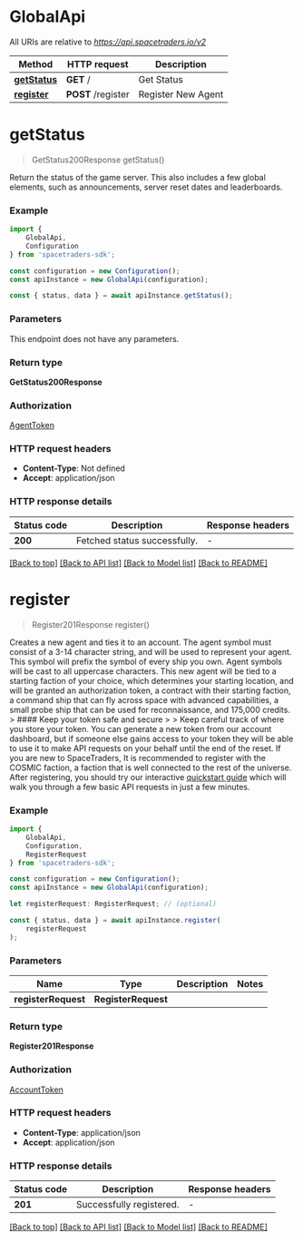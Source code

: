 # GlobalApi

All URIs are relative to *https://api.spacetraders.io/v2*

|Method | HTTP request | Description|
|------------- | ------------- | -------------|
|[**getStatus**](#getstatus) | **GET** / | Get Status|
|[**register**](#register) | **POST** /register | Register New Agent|

# **getStatus**
> GetStatus200Response getStatus()

Return the status of the game server. This also includes a few global elements, such as announcements, server reset dates and leaderboards.

### Example

```typescript
import {
    GlobalApi,
    Configuration
} from 'spacetraders-sdk';

const configuration = new Configuration();
const apiInstance = new GlobalApi(configuration);

const { status, data } = await apiInstance.getStatus();
```

### Parameters
This endpoint does not have any parameters.


### Return type

**GetStatus200Response**

### Authorization

[AgentToken](../README.md#AgentToken)

### HTTP request headers

 - **Content-Type**: Not defined
 - **Accept**: application/json


### HTTP response details
| Status code | Description | Response headers |
|-------------|-------------|------------------|
|**200** | Fetched status successfully. |  -  |

[[Back to top]](#) [[Back to API list]](../README.md#documentation-for-api-endpoints) [[Back to Model list]](../README.md#documentation-for-models) [[Back to README]](../README.md)

# **register**
> Register201Response register()

Creates a new agent and ties it to an account.  The agent symbol must consist of a 3-14 character string, and will be used to represent your agent. This symbol will prefix the symbol of every ship you own. Agent symbols will be cast to all uppercase characters.  This new agent will be tied to a starting faction of your choice, which determines your starting location, and will be granted an authorization token, a contract with their starting faction, a command ship that can fly across space with advanced capabilities, a small probe ship that can be used for reconnaissance, and 175,000 credits.  > #### Keep your token safe and secure > > Keep careful track of where you store your token. You can generate a new token from our account dashboard, but if someone else gains access to your token they will be able to use it to make API requests on your behalf until the end of the reset.  If you are new to SpaceTraders, It is recommended to register with the COSMIC faction, a faction that is well connected to the rest of the universe. After registering, you should try our interactive [quickstart guide](https://docs.spacetraders.io/quickstart/new-game) which will walk you through a few basic API requests in just a few minutes.

### Example

```typescript
import {
    GlobalApi,
    Configuration,
    RegisterRequest
} from 'spacetraders-sdk';

const configuration = new Configuration();
const apiInstance = new GlobalApi(configuration);

let registerRequest: RegisterRequest; // (optional)

const { status, data } = await apiInstance.register(
    registerRequest
);
```

### Parameters

|Name | Type | Description  | Notes|
|------------- | ------------- | ------------- | -------------|
| **registerRequest** | **RegisterRequest**|  | |


### Return type

**Register201Response**

### Authorization

[AccountToken](../README.md#AccountToken)

### HTTP request headers

 - **Content-Type**: application/json
 - **Accept**: application/json


### HTTP response details
| Status code | Description | Response headers |
|-------------|-------------|------------------|
|**201** | Successfully registered. |  -  |

[[Back to top]](#) [[Back to API list]](../README.md#documentation-for-api-endpoints) [[Back to Model list]](../README.md#documentation-for-models) [[Back to README]](../README.md)

